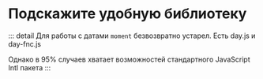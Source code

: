 # Подскажите удобную библиотеку

::: detail Для работы с датами
`moment` безвозвратно устарел. Есть day.js и day-fnc.js

Однако в 95% случаев хватает возможностей стандартного JavaScript Intl пакета
:::
